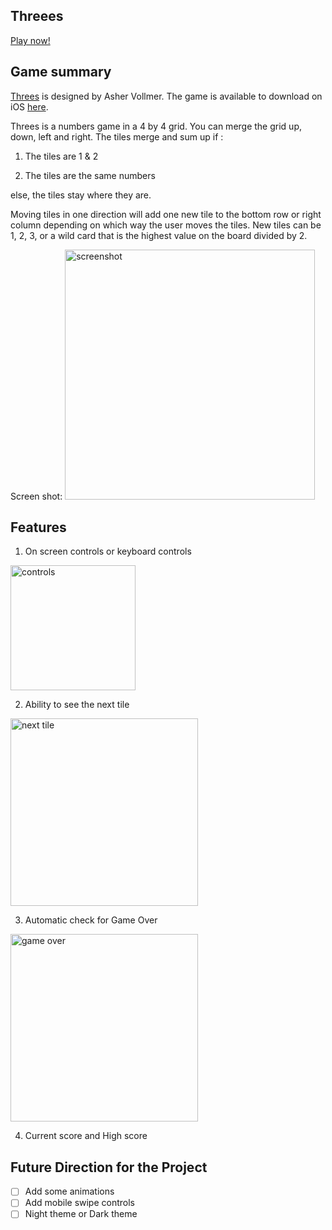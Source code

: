 ## Threees

[Play now!](https://threees.herokuapp.com/)
## Game summary

[Threes](http://asherv.com/threes/) is designed by Asher Vollmer. The game is available to download on iOS [here](https://itunes.apple.com/us/app/threes/id779157948?mt=8).


Threes is a numbers game in a 4 by 4 grid. You can merge the grid up, down, left and right.  The tiles merge and sum up if :

1) The tiles are 1 & 2

2) The tiles are the same numbers

else, the tiles stay where they are.

Moving tiles in one direction will add one new tile to the bottom row or right column depending on which way the user moves the tiles. New tiles can be 1, 2, 3, or a wild card that is the highest value on the board divided by 2.

Screen shot:
<img src="http://res.cloudinary.com/booklog/image/upload/v1490977474/Screen_Shot_2017-03-31_at_9.23.58_AM_oyacm1.png" alt="screenshot" width="400px">

## Features

1) On screen controls or keyboard controls
<img src="http://res.cloudinary.com/booklog/image/upload/v1490982872/Screen_Shot_2017-03-31_at_10.50.48_AM_gdd06l.png" alt="controls" width="200px">

2) Ability to see the next tile

<img src="https://res.cloudinary.com/booklog/image/upload/v1490982787/Screen_Shot_2017-03-31_at_10.51.11_AM_ozgnjf.png" alt="next tile" width="300px">

3) Automatic check for Game Over

<img src="https://res.cloudinary.com/booklog/image/upload/v1490982787/Screen_Shot_2017-03-31_at_10.51.38_AM_gxreno.png" alt="game over" width="300px">

4) Current score and High score



## Future Direction for the Project
- [ ] Add some animations
- [ ] Add mobile swipe controls
- [ ] Night theme or Dark theme
